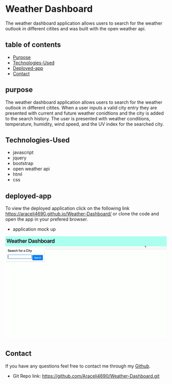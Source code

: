 # Weather Dashboard
The weather dashboard application allows users to search for the weather outlook in different citites and was built with the open weather api. 

## table of contents 
- [Purpose](#purpose)
- [Technologies-Used](#Technologies-Used)
- [Deployed-app](#deployed-app)
- [Contact](#Contact)

## purpose
The weather dashboard application allows users to search for the weather outlook in different citites. When a user inputs a valid city entry they are presented with current and future weather conidtions and the city is added to the search history. The user is presented with weather conditions, temperature, humidity, wind speed, and the UV index for the searched city.

## Technologies-Used
* javascript
* jquery
* bootstrap
* open weather api
* html
* css

## deployed-app

To view the deployed application click on the following link https://araceli4690.github.io/Weather-Dashboard/ or clone the code and open the app in your prefered browser. 

- application mock up 

![](./assets/images/Weather-dashboard.gif)

## Contact
If you have any questions feel free to contact me through my [Github](https://github.com/Araceli4690).

- Git Repo link: 
https://github.com/Araceli4690/Weather-Dashboard.git

